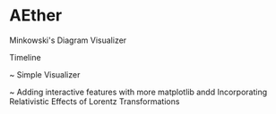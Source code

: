 # AEther
Minkowski's Diagram Visualizer 

Timeline 


~ Simple Visualizer


~ Adding interactive features with more matplotlib andd Incorporating Relativistic Effects of Lorentz Transformations
